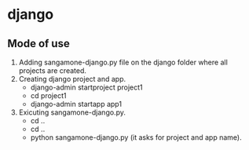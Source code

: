 # django

## Mode of use
1. Adding sangamone-django.py file on the django folder where all projects are created.
2. Creating django project and app.
   - django-admin startproject project1
   - cd project1
   - django-admin startapp app1
3. Exicuting sangamone-django.py.
   - cd ..
   - cd ..
   - python sangamone-django.py (it asks for project and app name).

